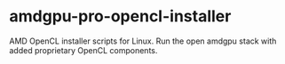 # amdgpu-pro-opencl-installer
AMD OpenCL installer scripts for Linux. Run the open amdgpu stack with added proprietary OpenCL components.
